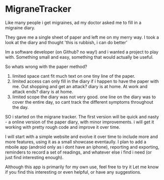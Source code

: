 # MigraneTracker

Like many people i get migraines, ad my doctor asked me to fill in a migraine diary.

They gave me a single sheet of paper and left me on my merry way.  I took a look at the diary and thought 'this is rubbish, i can do better'

Im a software developer (on Github? no way!) and i wanted a project to play with. Something small and easy, something that would actually be useful.

So whats wrong with the paper method?
1. limited space
cant fit much text on one tiny line of the paper.
2. limited access
can only fill in the diary if i happen to have the paper with me. Out shopping and get an attack? diary is at home. At work and attack ends? diary is at home.
3. limited scope
the diary was not very good. one line on the diary was to cover the entire day, so cant track the different symptoms throughout the day. 

SO i started on the migrane tracker.  The first version will be quick and nasty - a online version of the paper diary, with minor improvements.
i will get it working with pretty rough code and improve it over time.

I will start with a simple website and evolve it over time to include more and more features, using it as a small showcase eventaully.
I plan to add a mboile app (android only as i dont have an iphone), reporting and exporting, reminders to record a set of readings, and whatever else i find i need (or just find interesting enough).

Although this app is primarily for my own use, feel free to try it Let me know if you find this interesting or even helpful, or have any suggestions.



